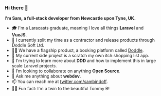### Hi there 👋

**I'm Sam, a full-stack developer from Newcastle upon Tyne, UK.**

- 🎓 I'm a Laracasts graduate, meaning I love all things **Laravel** and **VueJS**.
- 🏢 I currently split my time as a contractor and release products through Doddle Soft Ltd.
- 🏳️‍🌈 We have a flagship product, a booking platform called [Doddle](https://www.whatadoddle.co.uk).
- 🔨 My current side project is a scratch my own itch shopping list app.
- 🌱 I'm trying to learn more about **DDD** and how to implement this in large scale Laravel projects.
- 👯 I’m looking to collaborate on anything **Open Source**.
- 💬 Ask me anything about **webdev**.
- 📫 You can reach me at [twitter.com/sambindoff](https://twitter.com/sambindoff).
- 👬🏻 Fun fact: I'm a twin to the beautiful Tommy B!
